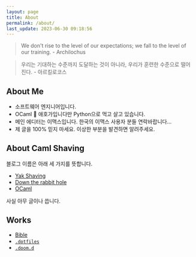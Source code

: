 ```yaml
---
layout: page
title: About
permalink: /about/
last_update: 2023-06-30 09:18:56
---
```


> We don't rise to the level of our expectations; we fall to the level of our training. - Archilochus

> 우리는 기대하는 수준까지 도달하는 것이 아니라, 우리가 훈련한 수준으로
> 떨어진다. - 아르킬로코스


## About Me

 - 소프트웨어 엔지니어입니다.
 - OCaml 🐫  애호가입니다만 Python으로 먹고 살고 있습니다.
 - 메인 에디터는 이맥스입니다. 한국의 이맥스 사용자 분들 연락바랍니다...
 - 제 글을 100% 믿지 마세요. 이상한 부분을 발견하면 알려주세요.

## About Caml Shaving

 블로그 이름은 아래 세 가지를 뜻합니다.

 - [Yak Shaving](http://projects.csail.mit.edu/gsb/old-archive/gsb-archive/gsb2000-02-11.html)
 - [Down the rabbit hole](https://en.wikipedia.org/wiki/Down_the_rabbit_hole)
 - [OCaml](https://ocaml.org)

 사실 아무 글이나 씁니다.


## Works 
 - [Bible](/bible)
 - [`.dotfiles`](https://github.com/sangwoo-joh/.dotfiles)
 - [`.doom.d`](https://github.com/sangwoo-joh/.doom.d)
